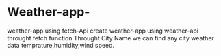 # Weather-app-
weather-app using fetch-Api
create weather-app using weather-api throught fetch function 
Throught City Name we can find any city weather data temprature,humidity,wind speed.
